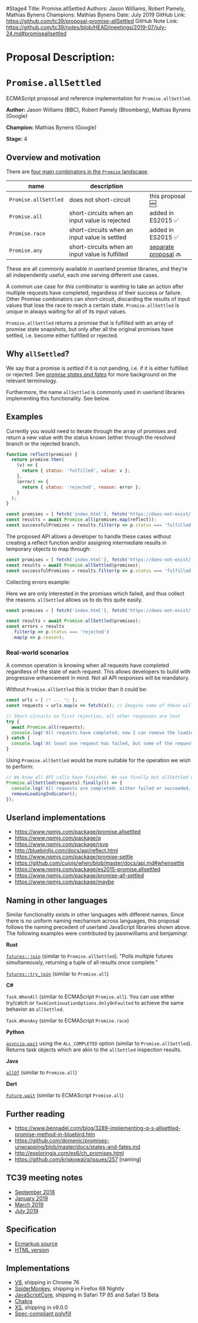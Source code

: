 #Stage4
Title: Promise.allSettled
Authors: Jason Williams, Robert Pamely, Mathias Bynens
Champions: Mathias Bynens
Date: July 2019
GitHub Link: https://github.com/tc39/proposal-promise-allSettled
GitHub Note Link: https://github.com/tc39/notes/blob/HEAD/meetings/2019-07/july-24.md#promiseallsettled

# Proposal Description:
# `Promise.allSettled`

ECMAScript proposal and reference implementation for `Promise.allSettled`.

**Author:** Jason Williams (BBC), Robert Pamely (Bloomberg), Mathias Bynens (Google)

**Champion:** Mathias Bynens (Google)

**Stage:** 4

## Overview and motivation

There are [four main combinators in the `Promise` landscape](https://v8.dev/features/promise-combinators).

| name                 | description                                     |                                                                     |
| -------------------- | ----------------------------------------------- | ------------------------------------------------------------------- |
| `Promise.allSettled` | does not short-circuit                          | this proposal 🆕                                                     |
| `Promise.all`        | short-circuits when an input value is rejected  | added in ES2015 ✅                                                   |
| `Promise.race`       | short-circuits when an input value is settled   | added in ES2015 ✅                                                   |
| `Promise.any`        | short-circuits when an input value is fulfilled | [separate proposal](https://github.com/tc39/proposal-promise-any) 🔜 |

These are all commonly available in userland promise libraries, and they’re all independently useful, each one serving different use cases.

A common use case for _this_ combinator is wanting to take an action after multiple requests have completed, regardless of their success or failure.
Other Promise combinators can short-circuit, discarding the results of input values that lose the race to reach a certain state.
`Promise.allSettled` is unique in always waiting for all of its input values.

`Promise.allSettled` returns a promise that is fulfilled with an array of promise state snapshots, but only after all the original promises have settled, i.e. become either fulfilled or rejected.

## Why `allSettled`?

We say that a promise is _settled_ if it is not pending, i.e. if it is either fulfilled or rejected. See [_promise states and fates_](https://github.com/domenic/promises-unwrapping/blob/master/docs/states-and-fates.md) for more background on the relevant terminology.

Furthermore, the name `allSettled` is commonly used in userland libraries implementing this functionality. See below.

## Examples

Currently you would need to iterate through the array of promises and return a new value with the status known (either through the resolved branch or the rejected branch.

```js
function reflect(promise) {
  return promise.then(
    (v) => {
      return { status: 'fulfilled', value: v };
    },
    (error) => {
      return { status: 'rejected', reason: error };
    }
  );
}

const promises = [ fetch('index.html'), fetch('https://does-not-exist/') ];
const results = await Promise.all(promises.map(reflect));
const successfulPromises = results.filter(p => p.status === 'fulfilled');
```

The proposed API allows a developer to handle these cases without creating a reflect function and/or assigning intermediate results in temporary objects to map through:

```js
const promises = [ fetch('index.html'), fetch('https://does-not-exist/') ];
const results = await Promise.allSettled(promises);
const successfulPromises = results.filter(p => p.status === 'fulfilled');
```

Collecting errors example:

Here we are only interested in the promises which failed, and thus collect the reasons. `allSettled` allows us to do this quite easily.

```js
const promises = [ fetch('index.html'), fetch('https://does-not-exist/') ];

const results = await Promise.allSettled(promises);
const errors = results
  .filter(p => p.status === 'rejected')
  .map(p => p.reason);
```

### Real-world scenarios

A common operation is knowing when all requests have completed regardless of the state of each request. This allows developers to build with progressive enhancement in mind. Not all API responses will be mandatory.

Without `Promise.allSettled` this is tricker than it could be:

```js
const urls = [ /* ... */ ];
const requests = urls.map(x => fetch(x)); // Imagine some of these will fail, and some will succeed.

// Short-circuits on first rejection, all other responses are lost
try {
  await Promise.all(requests);
  console.log('All requests have completed; now I can remove the loading indicator.');
} catch {
  console.log('At least one request has failed, but some of the requests still might not be finished! Oops.');
}
```

Using `Promise.allSettled` would be more suitable for the operation we wish to perform:

```js
// We know all API calls have finished. We use finally but allSettled will never reject.
Promise.allSettled(requests).finally(() => {
  console.log('All requests are completed: either failed or succeeded, I don’t care');
  removeLoadingIndicator();
});
```

## Userland implementations

* https://www.npmjs.com/package/promise.allsettled
* https://www.npmjs.com/package/q
* https://www.npmjs.com/package/rsvp
* http://bluebirdjs.com/docs/api/reflect.html
* https://www.npmjs.com/package/promise-settle
* https://github.com/cujojs/when/blob/master/docs/api.md#whensettle
* https://www.npmjs.com/package/es2015-promise.allsettled
* https://www.npmjs.com/package/promise-all-settled
* https://www.npmjs.com/package/maybe

## Naming in other languages

Similar functionality exists in other languages with different names. Since there is no uniform naming mechanism across languages, this proposal follows the naming precedent of userland JavaScript libraries shown above. The following examples were contributed by jasonwilliams and benjamingr.

**Rust**

[`futures::join`](https://rust-lang-nursery.github.io/futures-api-docs/0.3.0-alpha.5/futures/macro.join.html) (similar to `Promise.allSettled`). "Polls multiple futures simultaneously, returning a tuple of all results once complete."

[`futures::try_join`](https://rust-lang-nursery.github.io/futures-api-docs/0.3.0-alpha.5/futures/macro.try_join.html) (similar to `Promise.all`)

**C#**

`Task.WhenAll` (similar to ECMAScript `Promise.all`). You can use either try/catch or `TaskContinuationOptions.OnlyOnFaulted` to achieve the same behavior as `allSettled`.

`Task.WhenAny` (similar to ECMAScript `Promise.race`)

**Python**

[`asyncio.wait`](https://docs.python.org/3/library/asyncio-task.html#asyncio.wait) using the `ALL_COMPLETED` option (similar to `Promise.allSettled`). Returns task objects which are akin to the `allSettled` inspection results.

**Java**

[`allOf`](https://docs.oracle.com/javase/8/docs/api/java/util/concurrent/CompletableFuture.html#allOf-java.util.concurrent.CompletableFuture...-) (similar to `Promise.all`)

**Dart**

[`Future.wait`](https://api.dartlang.org/stable/2.0.0/dart-async/Future/wait.html) (similar to ECMAScript `Promise.all`)

## Further reading

* https://www.bennadel.com/blog/3289-implementing-q-s-allsettled-promise-method-in-bluebird.htm
* https://github.com/domenic/promises-unwrapping/blob/master/docs/states-and-fates.md
* http://exploringjs.com/es6/ch_promises.html
* https://github.com/kriskowal/q/issues/257 [naming]

## TC39 meeting notes

- [September 2018](https://github.com/tc39/notes/blob/master/meetings/2018-09/sept-27.md#promiseallsettled-for-stage-1)
- [January 2019](https://github.com/tc39/notes/blob/master/meetings/2019-01/jan-30.md#promiseallsettled)
- [March 2019](https://github.com/tc39/notes/blob/master/meetings/2019-03/mar-26.md#promiseallsettled-for-stage-3)
- [July 2019](https://github.com/tc39/notes/blob/master/meetings/2019-07/july-24.md#promiseallsettled)

## Specification

* [Ecmarkup source](https://github.com/tc39/proposal-promise-allSettled/blob/master/spec.html)
* [HTML version](https://tc39.es/proposal-promise-allSettled/)

## Implementations

* [V8](https://bugs.chromium.org/p/v8/issues/detail?id=9060), shipping in Chrome 76
* [SpiderMonkey](https://bugzilla.mozilla.org/show_bug.cgi?id=1539694), shipping in Firefox 68 Nightly
* [JavaScriptCore](https://bugs.webkit.org/show_bug.cgi?id=197600), shipping in Safari TP 85 and Safari 13 Beta
* [Chakra](https://github.com/microsoft/ChakraCore/pull/6138)
* [XS](https://github.com/Moddable-OpenSource/moddable/issues/211), shipping in v9.0.0
* [Spec-compliant polyfill](https://www.npmjs.com/package/promise.allsettled)

